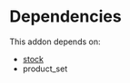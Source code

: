 # Dependencies

This addon depends on:

- [stock](https://github.com/bringout/oca-ocb-warehouse)
- product_set
